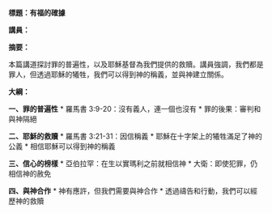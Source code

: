 **標題：有福的確據**

**講員：**

**摘要：**

本篇講道探討罪的普遍性，以及耶穌基督為我們提供的救贖。講員強調，我們都是罪人，但透過耶穌的犧牲，我們可以得到神的稱義，並與神建立關係。

**大綱：**

**一、罪的普遍性**
    * 羅馬書 3:9-20：沒有義人，連一個也沒有
    * 罪的後果：審判和與神隔絕

**二、耶穌的救贖**
    * 羅馬書 3:21-31：因信稱義
    * 耶穌在十字架上的犧牲滿足了神的公義
    * 相信耶穌可以得到神的稱義

**三、信心的榜樣**
    * 亞伯拉罕：在生以實瑪利之前就相信神
    * 大衛：即使犯罪，仍相信神的赦免

**四、與神合作**
    * 神有應許，但我們需要與神合作
    * 透過禱告和行動，我們可以經歷神的救贖